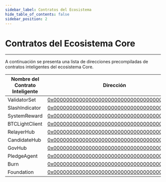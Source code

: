 ```yaml
---
sidebar_label: Contratos del Ecosistema
hide_table_of_contents: false
sidebar_position: 2
---
```


# Contratos del Ecosistema Core

---

A continuación se presenta una lista de direcciones precompiladas de contratos inteligentes del ecosistema Core.

| **Nombre del Contrato Inteligente** | **Dirección**                                                                                                             |
| ----------------------------------- | ------------------------------------------------------------------------------------------------------------------------- |
| ValidatorSet                        | [0x0000000000000000000000000000000000001000](https://scan.coredao.org/address/0x0000000000000000000000000000000000001000) |
| SlashIndicator                      | [0x0000000000000000000000000000000000001001](https://scan.coredao.org/address/0x0000000000000000000000000000000000001001) |
| SystemReward                        | [0x0000000000000000000000000000000000001002](https://scan.coredao.org/address/0x0000000000000000000000000000000000001002) |
| BTCLightClient                      | [0x0000000000000000000000000000000000001003](https://scan.coredao.org/address/0x0000000000000000000000000000000000001003) |
| RelayerHub                          | [0x0000000000000000000000000000000000001004](https://scan.coredao.org/address/0x0000000000000000000000000000000000001004) |
| CandidateHub                        | [0x0000000000000000000000000000000000001005](https://scan.coredao.org/address/0x0000000000000000000000000000000000001005) |
| GovHub                              | [0x0000000000000000000000000000000000001006](https://scan.coredao.org/address/0x0000000000000000000000000000000000001006) |
| PledgeAgent                         | [0x0000000000000000000000000000000000001007](https://scan.coredao.org/address/0x0000000000000000000000000000000000001007) |
| Burn                                | [0x0000000000000000000000000000000000001008](https://scan.coredao.org/address/0x0000000000000000000000000000000000001008) |
| Foundation                          | [0x0000000000000000000000000000000000001009](https://scan.coredao.org/address/0x0000000000000000000000000000000000001009) |
